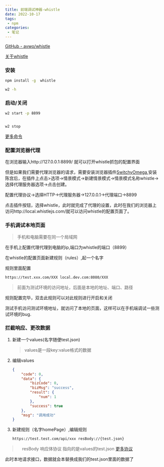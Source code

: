 ```yaml
---
title: 前端调试神器-whistle
date: 2022-10-17
tags:
 - npm
categories: 
 - 笔记
---
```



[GitHub - avwo/whistle](https://github.com/avwo/whistle)

[关于whistle ](https://wproxy.org/whistle/)

### 安装

```bash
npm install -g  whistle 

w2 -h
```

### 启动/关闭

```bash
w2 start -p 8899


w2 stop
```

[更多命令](https://wproxy.org/whistle/options.html)

### 配置浏览器代理

在浏览器输入http://127.0.0.1:8899/ 就可以打开whistle抓包的配置界面

但是如果我们需要代理浏览器的请求，需要安装浏览器插件[SwitchyOmega](https://github.com/FelisCatus/SwitchyOmega),安装陈宫后，在插件上点击>选项->情景模式->新建情景模式->情景模式名称whistle->选择代理服务器选项->点击创建。

配置代理协议->选择HTTP->代理服务器->127.0.0.1->代理端口->8899

点击插件按钮，选择whistle，此时就完成了代理的设置，此时在我们的浏览器上访问http://local.whistlejs.com/就可以访问whistle的配置页面了。



### 手机调试本地页面

> 手机和电脑需要在同一个局域网



在手机上配置代理代理到电脑的ip,端口为whistle的端口（8899）

在whistle的配置页面新建规则（rules）,起一个名字

规则里面配置 

```bash
https://test.xxx.com/XXX local.dev.com:8080/XXX 
```

> 前面为测试环境的访问地址，后面是本地的地址、端口、路径

规则配置完毕，双击此规则可以对此规则进行开启和关闭

测试手机访问测试环境地址，就访问了本地的页面，这样可以在手机端调试一些测试环境的bug.



### 拦截响应、更改数据

1. 新建一个values(名字随便test.json)
   
   > values是一段key:value格式的数据

2. 编辑values
   
   ```json
   {
       "code": 0,
       "data": {
           "bizCode": 0,
           "bizMsg": "success",
           "result": {
               "num": 1 
           },
           "success": true
       },
       "msg": "调用成功"
   }
   ```

3. 新建规则（名字homePage）,编辑规则
   
   ```bash
   https://test.test.com/api/xxx resBody://{test.json}
   ```

>     resBody 响应体协议 指向的是values的test.json  [更多协议](https://wproxy.org/whistle/rules)



此时本地请求接口，数据就会本替换成我们的test.json里面的数据了
